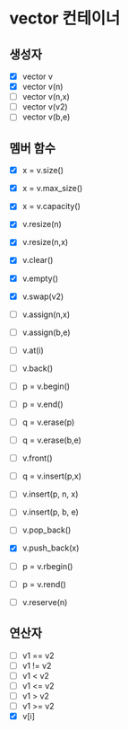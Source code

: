 # vector 컨테이너

## 생성자
- [x] vector v
- [x] vector v(n)
- [ ] vector v(n,x)
- [ ] vector v(v2)
- [ ] vector v(b,e)

## 멤버 함수
- [x] x = v.size()
- [x] x = v.max_size()
- [x] x = v.capacity()


- [x] v.resize(n)
- [x] v.resize(n,x)


- [x] v.clear()
- [x] v.empty()
- [x] v.swap(v2)


- [ ] v.assign(n,x)
- [ ] v.assign(b,e)
- [ ] v.at(i)
- [ ] v.back()
- [ ] p = v.begin()
- [ ] p = v.end()
- [ ] q = v.erase(p)
- [ ] q = v.erase(b,e)
- [ ] v.front()
- [ ] q = v.insert(p,x)
- [ ] v.insert(p, n, x)
- [ ] v.insert(p, b, e)
- [ ] v.pop_back()
- [x] v.push_back(x)
- [ ] p = v.rbegin()
- [ ] p = v.rend()
- [ ] v.reserve(n)

## 연산자
- [ ] v1 == v2
- [ ] v1 != v2
- [ ] v1 < v2
- [ ] v1 <= v2
- [ ] v1 > v2
- [ ] v1 >= v2
- [x] v[i]
